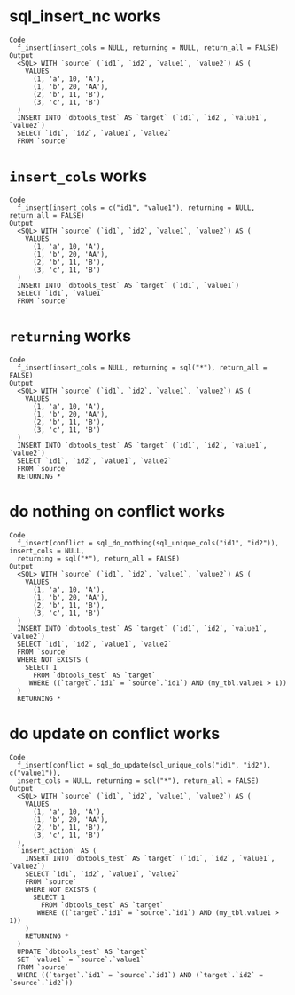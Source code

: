 # sql_insert_nc works

    Code
      f_insert(insert_cols = NULL, returning = NULL, return_all = FALSE)
    Output
      <SQL> WITH `source` (`id1`, `id2`, `value1`, `value2`) AS (
        VALUES
          (1, 'a', 10, 'A'),
          (1, 'b', 20, 'AA'),
          (2, 'b', 11, 'B'),
          (3, 'c', 11, 'B')
      )
      INSERT INTO `dbtools_test` AS `target` (`id1`, `id2`, `value1`, `value2`)
      SELECT `id1`, `id2`, `value1`, `value2`
      FROM `source`

# `insert_cols` works

    Code
      f_insert(insert_cols = c("id1", "value1"), returning = NULL, return_all = FALSE)
    Output
      <SQL> WITH `source` (`id1`, `id2`, `value1`, `value2`) AS (
        VALUES
          (1, 'a', 10, 'A'),
          (1, 'b', 20, 'AA'),
          (2, 'b', 11, 'B'),
          (3, 'c', 11, 'B')
      )
      INSERT INTO `dbtools_test` AS `target` (`id1`, `value1`)
      SELECT `id1`, `value1`
      FROM `source`

# `returning` works

    Code
      f_insert(insert_cols = NULL, returning = sql("*"), return_all = FALSE)
    Output
      <SQL> WITH `source` (`id1`, `id2`, `value1`, `value2`) AS (
        VALUES
          (1, 'a', 10, 'A'),
          (1, 'b', 20, 'AA'),
          (2, 'b', 11, 'B'),
          (3, 'c', 11, 'B')
      )
      INSERT INTO `dbtools_test` AS `target` (`id1`, `id2`, `value1`, `value2`)
      SELECT `id1`, `id2`, `value1`, `value2`
      FROM `source`
      RETURNING *

# do nothing on conflict works

    Code
      f_insert(conflict = sql_do_nothing(sql_unique_cols("id1", "id2")), insert_cols = NULL,
      returning = sql("*"), return_all = FALSE)
    Output
      <SQL> WITH `source` (`id1`, `id2`, `value1`, `value2`) AS (
        VALUES
          (1, 'a', 10, 'A'),
          (1, 'b', 20, 'AA'),
          (2, 'b', 11, 'B'),
          (3, 'c', 11, 'B')
      )
      INSERT INTO `dbtools_test` AS `target` (`id1`, `id2`, `value1`, `value2`)
      SELECT `id1`, `id2`, `value1`, `value2`
      FROM `source`
      WHERE NOT EXISTS (
        SELECT 1
          FROM `dbtools_test` AS `target`
         WHERE ((`target`.`id1` = `source`.`id1`) AND (my_tbl.value1 > 1))
      )
      RETURNING *

# do update on conflict works

    Code
      f_insert(conflict = sql_do_update(sql_unique_cols("id1", "id2"), c("value1")),
      insert_cols = NULL, returning = sql("*"), return_all = FALSE)
    Output
      <SQL> WITH `source` (`id1`, `id2`, `value1`, `value2`) AS (
        VALUES
          (1, 'a', 10, 'A'),
          (1, 'b', 20, 'AA'),
          (2, 'b', 11, 'B'),
          (3, 'c', 11, 'B')
      ),
      `insert_action` AS (
        INSERT INTO `dbtools_test` AS `target` (`id1`, `id2`, `value1`, `value2`)
        SELECT `id1`, `id2`, `value1`, `value2`
        FROM `source`
        WHERE NOT EXISTS (
          SELECT 1
            FROM `dbtools_test` AS `target`
           WHERE ((`target`.`id1` = `source`.`id1`) AND (my_tbl.value1 > 1))
        )
        RETURNING *
      )
      UPDATE `dbtools_test` AS `target`
      SET `value1` = `source`.`value1`
      FROM `source`
      WHERE ((`target`.`id1` = `source`.`id1`) AND (`target`.`id2` = `source`.`id2`))

